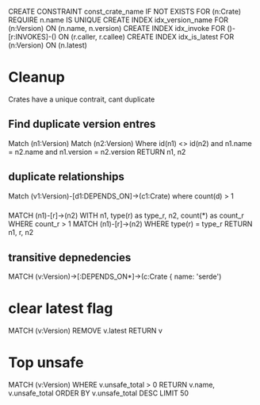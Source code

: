 CREATE CONSTRAINT const_crate_name IF NOT EXISTS FOR (n:Crate) REQUIRE n.name IS UNIQUE
CREATE INDEX idx_version_name FOR (n:Version) ON (n.name, n.version)
CREATE INDEX idx_invoke FOR ()-[r:INVOKES]-() ON (r.caller, r.callee)
CREATE INDEX idx_is_latest FOR (n:Version) ON (n.latest)

# Cleanup
Crates have a unique contrait, cant duplicate

## Find duplicate version entres
Match (n1:Version)
Match (n2:Version) Where id(n1) <> id(n2) and n1.name = n2.name and n1.version = n2.version
RETURN n1, n2

## duplicate relationships
Match (v1:Version)-[d1:DEPENDS_ON]->(c1:Crate) where count(d) > 1


###
MATCH
(n1)-[r]->(n2)
WITH
n1, type(r) as type_r, n2, count(*) as count_r
WHERE
count_r > 1
MATCH
(n1)-[r]->(n2)
WHERE
type(r) = type_r
RETURN
n1, r, n2
 
## transitive depnedencies 
MATCH (v:Version)->[:DEPENDS_ON*]->(c:Crate { name: 'serde')

# clear latest flag
MATCH (v:Version) REMOVE v.latest RETURN v

# Top unsafe
MATCH (v:Version) WHERE v.unsafe_total > 0 RETURN v.name, v.unsafe_total  ORDER BY v.unsafe_total DESC LIMIT 50
